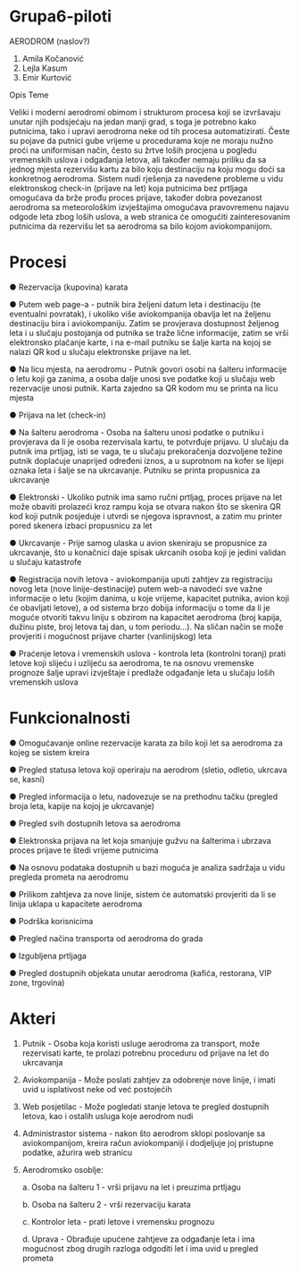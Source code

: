 # Grupa6-piloti
AERODROM (naslov?)

1.	Amila Kočanović
2.	Lejla Kasum
3.	Emir Kurtović

Opis Teme

Veliki i moderni aerodromi obimom i strukturom procesa koji se izvršavaju unutar njih podsjećaju na jedan manji grad, s toga je potrebno kako putnicima, tako i upravi aerodroma neke od tih procesa automatizirati.
Česte su pojave da putnici gube vrijeme u procedurama koje ne moraju nužno proći na uniformisan način, često su žrtve loših procjena u pogledu vremenskih uslova i odgađanja letova, ali također nemaju priliku da sa jednog mjesta rezervišu kartu za bilo koju destinaciju na koju mogu doći sa konkretnog aerodroma.
Sistem nudi rješenja za navedene probleme u vidu elektronskog check-in (prijave na let) koja putnicima bez prtljaga omogućava da brže prođu proces prijave, također dobra povezanost aerodroma sa meteorološkim izvještajima omogućava pravovremenu najavu odgode leta zbog loših uslova, a web stranica će omogućiti zainteresovanim putnicima da rezervišu let sa aerodroma sa bilo kojom aviokompanijom.

# Procesi
●	Rezervacija (kupovina) karata

●	Putem web page-a - putnik bira željeni datum leta i destinaciju (te eventualni povratak), i ukoliko više aviokompanija obavlja let na željenu destinaciju bira i aviokompaniju. Zatim se provjerava dostupnost željenog leta i u slučaju postojanja od putnika se traže lične informacije, zatim se vrši elektronsko plačanje karte, i na e-mail putniku se šalje karta na kojoj se nalazi QR kod u slučaju elektronske prijave na let.

●	Na licu mjesta, na aerodromu - Putnik govori osobi na šalteru informacije o letu koji ga zanima, a osoba dalje unosi sve podatke koji u slučaju web rezervacije unosi putnik. Karta zajedno sa QR kodom mu se printa na licu mjesta

●	Prijava na let (check-in)

●	Na šalteru aerodroma - Osoba na šalteru unosi podatke o putniku i provjerava da li je osoba rezervisala kartu, te potvrđuje prijavu. U slučaju da putnik ima prtljag, isti se vaga, te u slučaju prekoračenja dozvoljene težine putnik doplaćuje unaprijed određeni iznos, a u suprotnom na kofer se lijepi oznaka leta i šalje se na ukrcavanje. Putniku se printa propusnica za ukrcavanje

●	Elektronski - Ukoliko putnik ima samo ručni prtljag, proces prijave na let može obaviti prolazeći kroz rampu koja se otvara nakon što se skenira QR kod koji putnik posjeduje i utvrdi se njegova ispravnost, a zatim mu printer pored skenera izbaci propusnicu za let

●	Ukrcavanje - Prije samog ulaska u avion skeniraju se propusnice za ukrcavanje, što u konačnici daje spisak ukrcanih osoba koji je jedini validan u slučaju katastrofe

●	Registracija novih letova - aviokompanija uputi zahtjev za registraciju novog leta (nove linije-destinacije) putem web-a navodeći sve važne informacije o letu (kojim danima, u koje vrijeme, kapacitet putnika, avion koji će obavljati letove), a od sistema brzo dobija informaciju o tome da li je moguće otvoriti takvu liniju s obzirom na kapacitet aerodroma (broj kapija, dužinu piste, broj letova taj dan, u tom periodu…). Na sličan način se može provjeriti i mogućnost prijave charter (vanlinijskog) leta

●	Praćenje letova i vremenskih uslova - kontrola leta (kontrolni toranj) prati letove koji slijeću i uzlijeću sa aerodroma, te na osnovu vremenske prognoze šalje upravi izvještaje i predlaže odgađanje leta u slučaju loših vremenskih uslova



# Funkcionalnosti
●	Omogućavanje online rezervacije karata za bilo koji let sa aerodroma za kojeg se sistem kreira

●	Pregled statusa letova koji operiraju na aerodrom (sletio, odletio, ukrcava se, kasni)

●	Pregled informacija o letu, nadovezuje se na prethodnu tačku (pregled broja leta, kapije na kojoj je ukrcavanje)

●	Pregled svih dostupnih letova sa aerodroma

●	Elektronska prijava na let koja smanjuje gužvu na šalterima i ubrzava proces prijave te štedi vrijeme putnicima

●	Na osnovu podataka dostupnih u bazi moguća je analiza sadržaja u vidu pregleda prometa na aerodromu

●	Prilikom zahtjeva za nove linije, sistem će automatski provjeriti da li se linija uklapa u kapacitete aerodroma

●	Podrška korisnicima

●	Pregled načina transporta od aerodroma do grada

●	Izgubljena prtljaga

●	Pregled dostupnih objekata unutar aerodroma (kafića, restorana, VIP zone, trgovina)


# Akteri

1.	Putnik - Osoba koja koristi usluge aerodroma za transport, može rezervisati karte, te prolazi potrebnu proceduru od prijave na let do ukrcavanja
2.	Aviokompanija - Može poslati zahtjev za odobrenje nove linije, i imati uvid u isplativost neke od već postojećih
3.	Web posjetilac - Može pogledati stanje letova te pregled dostupnih letova, kao i ostalih usluga koje aerodrom nudi
4.	Administrastor sistema - nakon što aerodrom sklopi poslovanje sa aviokompanijom, kreira račun aviokompaniji i dodjeljuje joj pristupne podatke, ažurira web stranicu
5.	Aerodromsko osoblje:

    a.	Osoba na šalteru 1 - vrši prijavu na let i preuzima prtljagu

    b.	Osoba na šalteru 2 - vrši rezervaciju karata

    c.	Kontrolor leta - prati letove i vremensku prognozu

    d.	Uprava - Obrađuje upućene zahtjeve za odgađanje leta i ima mogućnost zbog drugih razloga odgoditi let i ima uvid u pregled prometa


